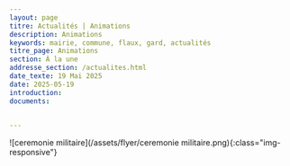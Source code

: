 ```yaml
---
layout: page
titre: Actualités | Animations
description: Animations
keywords: mairie, commune, flaux, gard, actualités
titre_page: Animations
section: À la une
addresse_section: /actualites.html
date_texte: 19 Mai 2025
date: 2025-05-19
introduction: 
documents:

  
---
```


![ceremonie militaire](/assets/flyer/ceremonie militaire.png){:class="img-responsive"}





